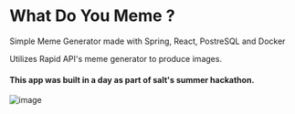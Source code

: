 # What Do You Meme ?

Simple Meme Generator made with Spring, React, PostreSQL and Docker   

Utilizes Rapid API's meme generator to produce images.

#### This app was built in a day as part of salt's summer hackathon.

![image](https://i.imgur.com/uV91SOC.png)
